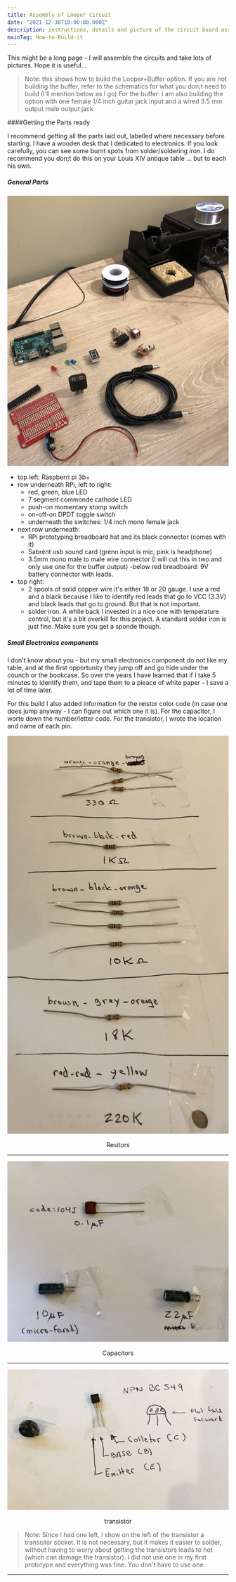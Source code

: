 ```yaml
---
title: Assembly of Looper Circuit
date: "2021-12-30T10:00:00.000Z"
description: instructions, details and picture of the circuit board assenbly
mainTag: How-to-Build-it
---
```


This might be a long page - I will assemble the circuits and take lots of pictures.  Hope it is useful...

>Note: this shows how to build the Looper+Buffer option.  If you are not building the buffer, refer to the schematics for what you don;t need to build (I'll mention below as I go)
> For the buffer: I am also building the option with one female 1/4 inch guitar jack input and a wired 3.5 mm output male output jack

####Getting the Parts ready

I recommend getting all the parts laid out, labelled where necessary before starting.  I have a wooden desk that I dedicated to electronics.  If you look carefully, you can see some burnt spots from solder/soldering iron.  I do recommend you don;t do this on your Louis XIV antique table ... but to each his own.

##### General Parts

![general parts ready](./partsready.png)

- top left: Raspberri pi 3b+
- row underneath RPi, left to right:
    - red, green, blue LED
    - 7 segment commonde cathode LED
    - push-on momentary stomp switch
    - on-off-on DPDT toggle switch
    - underneath the switches: 1/4 inch mono female jack
- next row underneath:
    - RPi prototyping breadboard hat and its black connector (comes with it)
    - Sabrent usb sound card (grenn input is mic, pink is headphone)
    - 3.5mm mono male to male wire connector (I will cut this in two and only use one for the buffer output)
    -below red breadboard:  9V battery connector with leads.
- top right:
    - 2 spools of solid copper wire it's either 18 or 20 gauge.  I use a red and a black because I like to identify red leads that go to VCC (3.3V) and black leads that go to ground. But that is not important.
    - solder iron.  A while back I invested in a nice one with temperature control, but it's a bit overkill for this project.  A standard solder iron is just fine.  Make sure you get a sponde though.

##### Small Electronics components

I don't know about you - but my small electronics component do not like my table, and at the first opportunity they jump off and go hide under the counch or the bookcase.  So over the years I have learned that if I take 5 minutes to identify them, and tape them to a pieace of white paper - I save a lot of time later.

For this build I also added information for the reistor color code (in case one does jump anyway - I can figure out which one it is). For the capacitor, I worte down the number/letter code. For the transistor, I wrote the location and name of each pin.

![resistors ready](./partsresistors.png)
<p style="text-align:center">Resitors</p>

---

![capacitor ready](./partscapacitors.png)
<p style="text-align:center">Capacitors</p>

---

![transistor ready](./partstransistor.png)
<p style="text-align:center">transistor</p>

>Note: Since I had one left, I show on the left of the transistor a transistor socket.  It is not necessary, but it makes it easier to solder, without having to worry about getting the transistors leads to hot (which can damage the transistor).  I did not use one in my first prototype and everything was fine.  You don't have to use one. 

---






